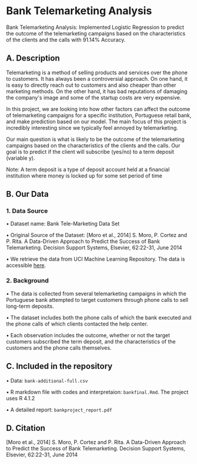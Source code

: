 # Bank Telemarketing Analysis

Bank Telemarketing Analysis: Implemented Logistic Regression to predict the outcome of the telemarketing campaigns based on the characteristics of the clients and the calls with 91.14% Accuracy.

## A. Description

Telemarketing is a method of selling products and services over the phone to customers. It has always been a controversial approach. On one hand, it is easy to directly reach out to customers and also cheaper than other marketing methods. On the other hand, it has bad reputations of damaging the company's image and some of the startup costs are very expensive.

In this project, we are looking into how other factors can affect the outcome of telemarketing campaigns for a specific institution, Portuguese retail bank, and make prediction based on our model. The main focus of this project is incredibly interesting since we typically feel annoyed by telemarketing.

Our main question is what is likely to be the outcome of the telemarketing campaigns based on the characteristics of the clients and the calls. Our goal is to predict if the client will subscribe (yes/no) to a term deposit (variable y).

Note: A term deposit is a type of deposit account held at a financial institution where money is locked up for some set period of time

## B. Our Data
### 1. Data Source
•	Dataset name: Bank Tele-Marketing Data Set

•	Original Source of the Dataset: [Moro et al., 2014] S. Moro, P. Cortez and P. Rita. A Data-Driven Approach to Predict the Success of Bank Telemarketing. Decision Support Systems, Elsevier, 62:22-31, June 2014

•	We retrieve the data from UCI Machine Learning Repository. The data is accessible [here](http://archive.ics.uci.edu/ml/datasets/Bank+Marketing).

### 2. Background
•	The data is collected from several telemarketing campaigns in which the Portuguese bank attempted to target customers through phone calls to sell long-term deposits.

•	The dataset includes both the phone calls of which the bank executed and the phone calls of which clients contacted the help center.

•	Each observation includes the outcome, whether or not the target customers subscribed the term deposit, and the characteristics of the customers and the phone calls themselves.

## C. Included in the repository
• Data: `bank-additional-full.csv`

• R markdown file with codes and interpretaion: `bankfinal.Rmd`. The project uses R 4.1.2

• A detailed report: `bankproject_report.pdf`

## D. Citation
[Moro et al., 2014] S. Moro, P. Cortez and P. Rita. A Data-Driven Approach to Predict the Success of Bank Telemarketing. Decision Support Systems, Elsevier, 62:22-31, June 2014

